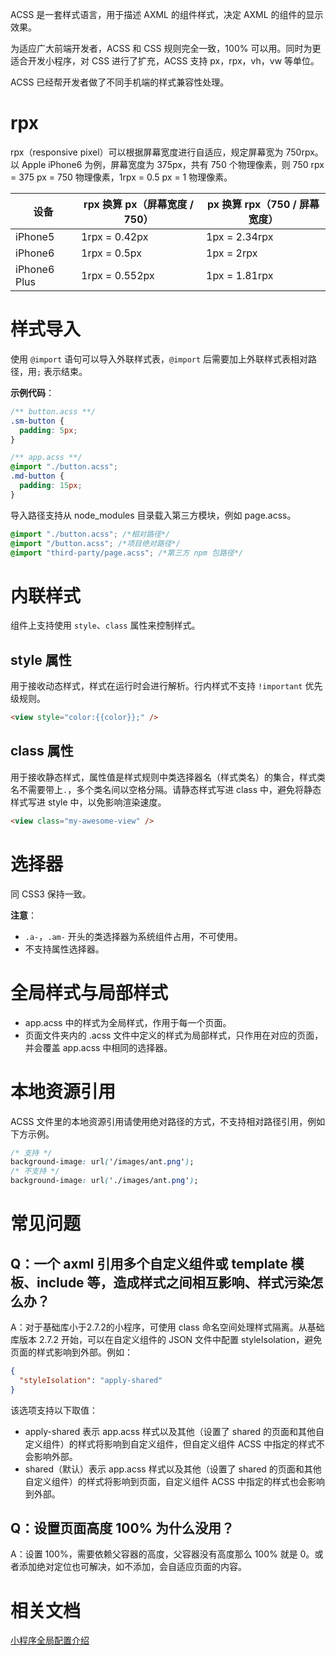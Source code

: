 ACSS 是一套样式语言，用于描述 AXML 的组件样式，决定 AXML 的组件的显示效果。

为适应广大前端开发者，ACSS 和 CSS 规则完全一致，100% 可以用。同时为更适合开发小程序，对 CSS 进行了扩充，ACSS 支持 px，rpx，vh，vw 等单位。

ACSS 已经帮开发者做了不同手机端的样式兼容性处理。 

# rpx

rpx（responsive pixel）可以根据屏幕宽度进行自适应，规定屏幕宽为 750rpx。以 Apple iPhone6 为例，屏幕宽度为 375px，共有 750 个物理像素，则 750 rpx = 375 px = 750 物理像素，1rpx = 0.5 px = 1 物理像素。

| **设备** | **rpx 换算 px（屏幕宽度 / 750）** | **px 换算 rpx（750 / 屏幕宽度）** |
| --- | --- | --- |
| iPhone5 | 1rpx = 0.42px | 1px = 2.34rpx |
| iPhone6 | 1rpx = 0.5px | 1px = 2rpx |
| iPhone6 Plus | 1rpx = 0.552px | 1px = 1.81rpx |

# 样式导入

使用 `@import` 语句可以导入外联样式表，`@import` 后需要加上外联样式表相对路径，用`;` 表示结束。

**示例代码**：

```css
/** button.acss **/
.sm-button {
  padding: 5px;
}
```

```css
/** app.acss **/
@import "./button.acss";
.md-button {
  padding: 15px;
}
```
导入路径支持从 node_modules 目录载入第三方模块，例如 page.acss。
```css
@import "./button.acss"; /*相对路径*/
@import "/button.acss"; /*项目绝对路径*/
@import "third-party/page.acss"; /*第三方 npm 包路径*/
```

# 内联样式

组件上支持使用 `style`、`class` 属性来控制样式。

## style 属性

用于接收动态样式，样式在运行时会进行解析。行内样式不支持 `!important` 优先级规则。
```html
<view style="color:{{color}};" />
```

## class 属性
用于接收静态样式，属性值是样式规则中类选择器名（样式类名）的集合，样式类名不需要带上`.`，多个类名间以空格分隔。请静态样式写进 class 中，避免将静态样式写进 style 中，以免影响渲染速度。
```html
<view class="my-awesome-view" />
```

# 选择器

同 CSS3 保持一致。

**注意**：
- `.a-`，`.am-` 开头的类选择器为系统组件占用，不可使用。
- 不支持属性选择器。

# 全局样式与局部样式
- app.acss 中的样式为全局样式，作用于每一个页面。
- 页面文件夹内的 .acss 文件中定义的样式为局部样式，只作用在对应的页面，并会覆盖 app.acss 中相同的选择器。

# 本地资源引用

ACSS 文件里的本地资源引用请使用绝对路径的方式，不支持相对路径引用，例如下方示例。
```css
/* 支持 */
background-image: url('/images/ant.png');
/* 不支持 */
background-image: url('./images/ant.png');
```

# 常见问题
## Q：一个 axml 引用多个自定义组件或 template 模板、include 等，造成样式之间相互影响、样式污染怎么办？
A：对于基础库小于2.7.2的小程序，可使用 class 命名空间处理样式隔离。从基础库版本 2.7.2 开始，可以在自定义组件的 JSON 文件中配置 styleIsolation，避免页面的样式影响到外部。例如：
```json
{
  "styleIsolation": "apply-shared"
}
```
该选项支持以下取值：
* apply-shared 表示 app.acss 样式以及其他（设置了 shared 的页面和其他自定义组件）的样式将影响到自定义组件，但自定义组件 ACSS 中指定的样式不会影响外部。
* shared（默认）表示 app.acss 样式以及其他（设置了 shared 的页面和其他自定义组件）的样式将影响到页面，自定义组件 ACSS 中指定的样式也会影响到外部。

## Q：设置页面高度 100% 为什么没用？
A：设置 100%，需要依赖父容器的高度，父容器没有高度那么 100% 就是 0。或者添加绝对定位也可解决，如不添加，会自适应页面的内容。

# 相关文档
[小程序全局配置介绍](https://opendocs.alipay.com/mini/framework/app)
